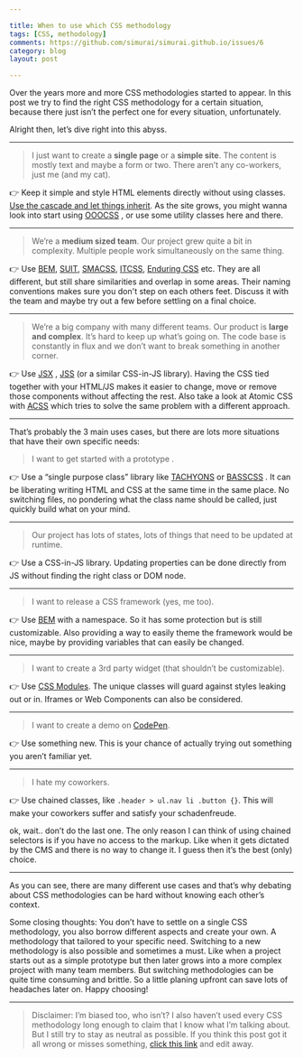 ```yaml
---

title: When to use which CSS methodology
tags: [CSS, methodology]
comments: https://github.com/simurai/simurai.github.io/issues/6
category: blog
layout: post

---
```


Over the years more and more CSS methodologies started to appear. In this post we try to find the right CSS methodology for a certain situation, because there just isn’t the perfect one for every situation, unfortunately.

Alright then, let’s dive right into this abyss.

---

> I just want to create a **single page** or a **simple site**. The content is mostly text and maybe a form or two. There aren’t any co-workers, just me (and my cat).  

👉 Keep it simple and style HTML elements directly without using classes. [Use the cascade and let things inherit](https://www.smashingmagazine.com/2016/11/css-inheritance-cascade-global-scope-new-old-worst-best-friends/).  As the site grows, you might wanna look into start using [OOOCSS](http://oocss.org/) , or use some utility classes here and there.

---

> We’re a **medium sized team**. Our project grew quite a bit in complexity. Multiple people work simultaneously on the same thing.   

👉 Use [BEM](https://en.bem.info/methodology/quick-start/), [SUIT](https://github.com/suitcss/suit/blob/master/doc/naming-conventions.md), [SMACSS](https://smacss.com/), [ITCSS](https://www.xfive.co/blog/itcss-scalable-maintainable-css-architecture/), [Enduring CSS](http://ecss.io/) etc. They are all different, but still share similarities and overlap in some areas. Their naming conventions makes sure you don't step on each others feet. Discuss it with the team and maybe try out a few before settling on a final choice.

---

> We’re a big company with many different teams. Our product is **large and complex**. It’s hard to keep up what’s going on. The code base is constantly in flux and we don’t want to break something in another corner.

👉 Use [JSX](https://facebook.github.io/react/docs/jsx-in-depth.html) , [JSS](https://github.com/cssinjs/jss) (or a similar CSS-in-JS library). Having the CSS tied together with your HTML/JS makes it easier to change, move or remove those components without affecting the rest. Also take a look at Atomic CSS with [ACSS](https://acss.io/)  which tries to solve the same problem with a different approach.

---

That’s probably the 3 main uses cases, but there are lots more situations that have their own specific needs:

> I want to get started with a prototype .  

👉 Use a “single purpose class” library like [TACHYONS](http://tachyons.io/) or [BASSCSS](http://basscss.com/) . It can be liberating writing HTML and CSS at the same time in the same place. No switching files, no pondering what the class name should be called, just quickly build what on your mind.

---

> Our project has lots of states, lots of things that need to be updated at runtime.  

👉 Use a CSS-in-JS library. Updating properties can be done directly from JS without finding the right class or DOM node.

---

> I want to release a CSS framework (yes, me too).  

👉 Use [BEM](https://en.bem.info/methodology/quick-start/) with a namespace. So it has some protection but is still customizable. Also providing a way to easily theme the framework would be nice, maybe by providing variables that can easily be changed.

---

> I want to create a 3rd party widget (that shouldn’t be customizable).  

👉 Use [CSS Modules](https://glenmaddern.com/articles/css-modules). The unique classes will guard against styles leaking out or in. Iframes or Web Components can also be considered.

---

> I want to create a demo on [CodePen](https://codepen.io/).  

👉 Use something new. This is your chance of actually trying out something you aren’t familiar yet.

---

> I hate my coworkers.  

👉 Use chained classes, like `.header > ul.nav li .button {}`. This will make your coworkers suffer and satisfy your schadenfreude.

ok, wait.. don’t do the last one. The only reason I can think of using chained selectors is if you have no access to the markup. Like when it gets dictated by the CMS and there is no way to change it. I guess then it’s the best (only) choice.

---

As you can see, there are many different use cases and that’s why debating about CSS methodologies can be hard without knowing each other’s context.

Some closing thoughts: You don’t have to settle on a single CSS methodology, you also borrow different aspects and create your own. A methodology that tailored to your specific need. Switching to a new methodology is also possible and sometimes a must. Like when a project starts out as a simple prototype but then later grows into a more complex project with many team members. But switching methodologies can be quite time consuming and brittle. So a little planing upfront can save lots of headaches later on. Happy choosing!

---

> Disclaimer: I’m biased too, who isn’t? I also haven’t used every CSS methodology long enough to claim that I know what I’m talking about. But I still try to stay as neutral as possible. If you think this post got it all wrong or misses something, [click this link](https://github.com/simurai/simurai.github.io/edit/master/_posts/2016-11-27-css-methodologies.md) and edit away.
